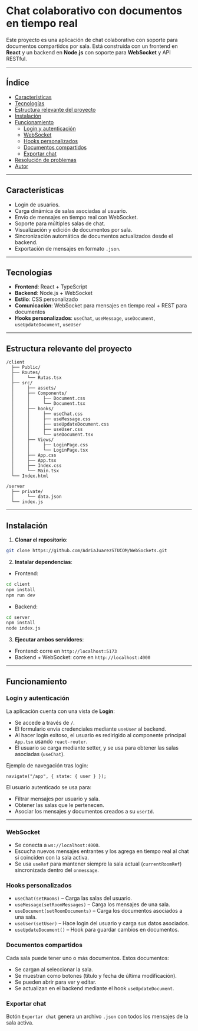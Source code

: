 # Chat colaborativo con documentos en tiempo real

Este proyecto es una aplicación de chat colaborativo con soporte para documentos compartidos por sala. Está construida con un frontend en **React** y un backend en **Node.js** con soporte para **WebSocket** y API RESTful.

---

## Índice

- [Características](#características)
- [Tecnologías](#tecnologías)
- [Estructura relevante del proyecto](#estructura-relevante-del-proyecto)
- [Instalación](#instalación)
- [Funcionamiento](#funcionamiento)
  - [Login y autenticación](#login-y-autenticación)
  - [WebSocket](#websocket)
  - [Hooks personalizados](#hooks-personalizados)
  - [Documentos compartidos](#documentos-compartidos)
  - [Exportar chat](#exportar-chat)
- [Resolución de problemas](#resolución-de-problemas)
- [Autor](#autor)

---

## Características

- Login de usuarios.
- Carga dinámica de salas asociadas al usuario.
- Envío de mensajes en tiempo real con WebSocket.
- Soporte para múltiples salas de chat.
- Visualización y edición de documentos por sala.
- Sincronización automática de documentos actualizados desde el backend.
- Exportación de mensajes en formato `.json`.

---

## Tecnologías

- **Frontend**: React + TypeScript
- **Backend**: Node.js + WebSocket
- **Estilo**: CSS personalizado
- **Comunicación**: WebSocket para mensajes en tiempo real + REST para documentos
- **Hooks personalizados**: `useChat`, `useMessage`, `useDocument`, `useUpdateDocument`, `useUser`

---

## Estructura relevante del proyecto

```
/client
  ├── Public/
  ├── Routes/
  │     └── Rutas.tsx
  ├── src/
  │     ├── assets/
  │     ├── Components/
  │     │     ├── Document.css
  │     │     └── Document.tsx
  │     ├── hooks/
  │     │     ├── useChat.css
  │     │     ├── useMessage.css
  │     │     ├── useUpdateDocument.css
  │     │     ├── useUser.css
  │     │     └── useDocument.tsx
  │     ├── Views/
  │     │     ├── LoginPage.css
  │     │     └── LoginPage.tsx
  │     ├── App.css
  │     ├── App.tsx
  │     ├── Index.css
  │     └── Main.tsx
  └── Index.html

/server
  ├── private/
  │     └── data.json
  └── index.js
```

---

## Instalación

1. **Clonar el repositorio**:

```bash
git clone https://github.com/AdriaJuarezSTUCOM/WebSockets.git
```

2. **Instalar dependencias**:

- Frontend:

```bash
cd client
npm install
npm run dev
```

- Backend:

```bash
cd server
npm install
node index.js
```

3. **Ejecutar ambos servidores**:

- Frontend: corre en `http://localhost:5173`
- Backend + WebSocket: corre en `http://localhost:4000`

---

## Funcionamiento

### Login y autenticación

La aplicación cuenta con una vista de **Login**:

- Se accede a través de `/`.
- El formulario envía credenciales mediante `useUser` al backend.
- Al hacer login exitoso, el usuario es redirigido al componente principal `App.tsx` usando `react-router`.
- El usuario se carga mediante setter, y se usa para obtener las salas asociadas (`useChat`).

Ejemplo de navegación tras login:
```tsx
navigate("/app", { state: { user } });
```

El usuario autenticado se usa para:
- Filtrar mensajes por usuario y sala.
- Obtener las salas que le pertenecen.
- Asociar los mensajes y documentos creados a su `userId`.

---

### WebSocket

- Se conecta a `ws://localhost:4000`.
- Escucha nuevos mensajes entrantes y los agrega en tiempo real al chat si coinciden con la sala activa.
- Se usa `useRef` para mantener siempre la sala actual (`currentRoomRef`) sincronizada dentro del `onmessage`.

### Hooks personalizados

- `useChat(setRooms)` – Carga las salas del usuario.
- `useMessage(setRoomMessages)` – Carga los mensajes de una sala.
- `useDocument(setRoomDocuments)` – Carga los documentos asociados a una sala.
- `useUser(setUser)` – Hace login del usuario y carga sus datos asociados.
- `useUpdateDocument()` – Hook para guardar cambios en documentos.

### Documentos compartidos

Cada sala puede tener uno o más documentos. Estos documentos:

- Se cargan al seleccionar la sala.
- Se muestran como botones (título y fecha de última modificación).
- Se pueden abrir para ver y editar.
- Se actualizan en el backend mediante el hook `useUpdateDocument`.

### Exportar chat

Botón `Exportar chat` genera un archivo `.json` con todos los mensajes de la sala activa.

